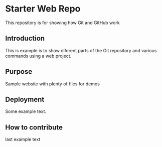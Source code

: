 # Starter Web Repo

This repository is for showing how Git and GitHub work

## Introduction

This is example is to show diferent parts of the Git repository and various commands using a web project.
## Purpose

Sample website with plenty of files for demos

## Deployment
Some example text.

## How to contribute
last example text